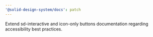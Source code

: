 ```yaml
---
'@solid-design-system/docs': patch
---
```


Extend sd-interactive and icon-only buttons documentation regarding accessibility best practices.
